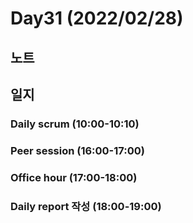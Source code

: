 # Day31 (2022/02/28)

## 노트

## 일지

### Daily scrum (10:00-10:10)

### Peer session (16:00-17:00)

### Office hour (17:00-18:00)

### Daily report 작성 (18:00-19:00)
